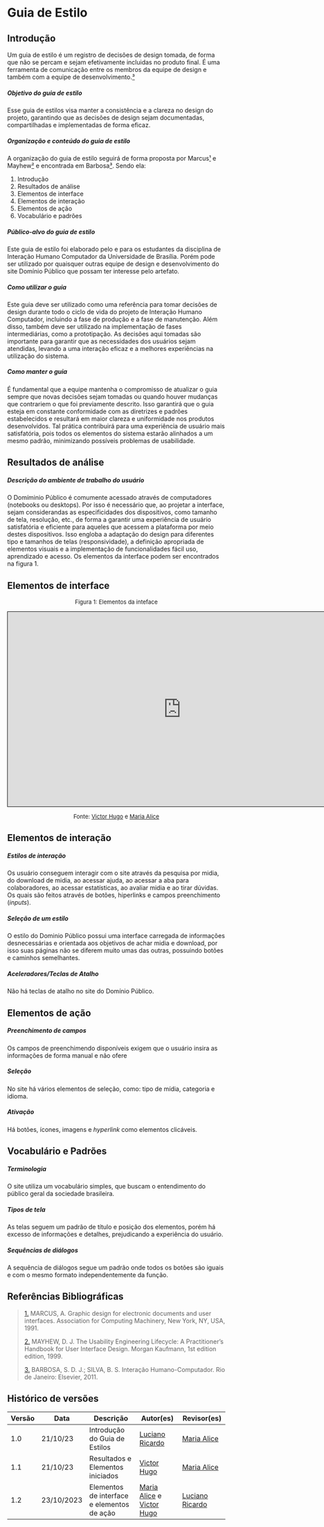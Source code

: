 # Guia de Estilo

## Introdução

Um guia de estilo é um registro de decisões de design tomada, de forma que não se percam e sejam efetivamente incluidas no produto final. É uma ferramenta de comunicação entre os membros da equipe de design e também com a equipe de desenvolvimento.<a id="anchor_3" href="#l1">³</a>

##### Objetivo do guia de estilo

Esse guia de estilos visa manter a consistência e a clareza no design do projeto, garantindo que as decisões de design sejam documentadas, compartilhadas e implementadas de forma eficaz.

##### Organização e conteúdo do guia de estilo

A organização do guia de estilo seguirá de forma proposta por Marcus<a id="anchor_1" href="#l1">¹</a>  e Mayhew<a id="anchor_2" href="#l1">²</a>  e encontrada em Barbosa<a id="anchor_3" href="#l1">³</a>. Sendo ela:

1. Introdução
2. Resultados de análise
3. Elementos de interface
4. Elementos de interação
5. Elementos de ação
6. Vocabulário e padrões

##### Público-alvo do guia de estilo

Este guia de estilo foi elaborado pelo e para os estudantes da disciplina de Interação Humano Computador da Universidade de Brasília. Porém pode ser utilizado por quaisquer outras equipe de design e desenvolvimento do site Domínio Público que possam ter interesse pelo artefato. 

##### Como utilizar o guia 

Este guia deve ser utilizado como uma referência para tomar decisões de design durante todo o ciclo de vida do projeto de Interação Humano Computador, incluindo a fase de produção e a fase de manutenção. Além disso, também deve ser utilizado na implementação de fases intermediárias, como a prototipação. As decisões aqui tomadas são importante para garantir que as necessidades dos usuários sejam atendidas, levando a uma interação eficaz e a melhores experiências na utilização do sistema.

##### Como manter o guia

É fundamental que a equipe mantenha o compromisso de atualizar o guia sempre que novas decisões sejam tomadas ou quando houver mudanças que contrariem o que foi previamente descrito. Isso garantirá que o guia esteja em constante conformidade com as diretrizes e padrões estabelecidos e resultará em maior clareza e uniformidade nos produtos desenvolvidos. Tal prática contribuirá para uma experiência de usuário mais satisfatória, pois todos os elementos do sistema estarão alinhados a um mesmo padrão, minimizando possíveis problemas de usabilidade.


## Resultados de análise

##### Descrição do ambiente de trabalho do usuário

O Domíminio Público é comumente acessado através de computadores (notebooks ou desktops). Por isso é necessário que, ao projetar a interface, sejam considerandas as especificidades dos dispositivos, como tamanho de tela, resolução, etc., de forma a garantir uma experiência de usuário satisfatória e eficiente para aqueles que acessem a plataforma por meio destes dispositivos. Isso engloba a adaptação do design para diferentes tipo e tamanhos de telas (responsividade), a definição apropriada de elementos visuais e a implementação de funcionalidades fácil uso, aprendizado e acesso. Os elementos da interface podem ser encontrados na figura 1.

## Elementos de interface

<font size="2"><p style="text-align: center">Figura 1: Elementos da inteface </p></font>

<center>
<iframe style="border: 1px solid rgba(0, 0, 0, 1);" width="800" height="450" src="https://www.figma.com/embed?embed_host=share&url=https%3A%2F%2Fwww.figma.com%2Ffile%2FSl8uPWGWzVHmIsux7X2Fqz%2FDom%C3%ADnio-P%C3%BAblico%3Ftype%3Ddesign%26node-id%3D0%3A1%26mode%3Ddesign%26t%3DHV0FeSo8yHHQpgUY-1" allowfullscreen></iframe>
</center>

<font size="2"><p style="text-align: center">Fonte: [Victor Hugo](https://github.com/ViictorHugoo) e [Maria Alice](https://github.com/Maliz30)</p></font>

## Elementos de interação

##### Estilos de interação

Os usuário conseguem interagir com o site através da pesquisa por midia, do download de midia, ao acessar ajuda, ao acessar a aba para colaboradores, ao acessar estatísticas, ao avaliar midia e ao tirar dúvidas. Os quais são feitos através de botões, hiperlinks e campos preenchimento (*inputs*).

##### Seleção de um estilo

O estilo do Dominio Público possui uma interface carregada de informações desnecessárias e orientada aos objetivos de achar midia e download, por isso suas páginas não se diferem muito umas das outras, possuindo botões e caminhos semelhantes.

##### Aceleradores/Teclas de Atalho
Não há teclas de atalho no site do Domínio Público.

## Elementos de ação

##### Preenchimento de campos
Os campos de preenchimendo disponíveis exigem que o usuário insira as informações de forma manual e não ofere


##### Seleção
No site há vários elementos de seleção, como: tipo de mídia, categoria e idioma.

##### Ativação
Há botões, ícones, imagens e _hyperlink_ como elementos clicáveis.

## Vocabulário e Padrões

##### Terminologia
O site utiliza um vocabulário simples, que buscam o entendimento do público geral da sociedade brasileira. 

##### Tipos de tela
As telas seguem um padrão de título e posição dos elementos, porém há excesso de informações e detalhes, prejudicando a experiência do usuário.

##### Sequências de diálogos
A sequência de diálogos segue um padrão onde todos os botões são iguais e com o mesmo formato independentemente da função.

## Referências Bibliográficas

> <a id="l1" href="#anchor_1">1.</a> MARCUS, A. Graphic design for electronic documents and user interfaces. Association for Computing Machinery, New York, NY, USA, 1991.
> 
> <a id="l2" href="#anchor_2">2.</a> MAYHEW, D. J. The Usability Engineering Lifecycle: A Practitioner’s Handbook for User Interface Design. Morgan Kaufmann, 1st edition edition, 1999.
> 
> <a id="l3" href="#anchor_3">3.</a> BARBOSA, S. D. J.; SILVA, B. S. Interação Humano-Computador. Rio de Janeiro: Elsevier, 2011.



## Histórico de versões

| Versão | Data     | Descrição                     | Autor(es)                                       | Revisor(es)                               |
| ------ | -------- | ----------------------------- | ----------------------------------------------- | ----------------------------------------- |
| 1.0    | 21/10/23 | Introdução do Guia de Estilos | [Luciano Ricardo](https://github.com/l-ricardo) | [Maria Alice](https://github.com/Maliz30) |
| 1.1    | 21/10/23 | Resultados e Elementos iniciados | [Victor Hugo](https://github.com/ViictorHugoo) | [Maria Alice](https://github.com/Maliz30) |
| 1.2 | 23/10/2023 | Elementos de interface e elementos de ação | [Maria Alice](https://github.com/Maliz30) e [Victor Hugo](https://github.com/ViictorHugoo) | [Luciano Ricardo](https://github.com/l-ricardo) |

